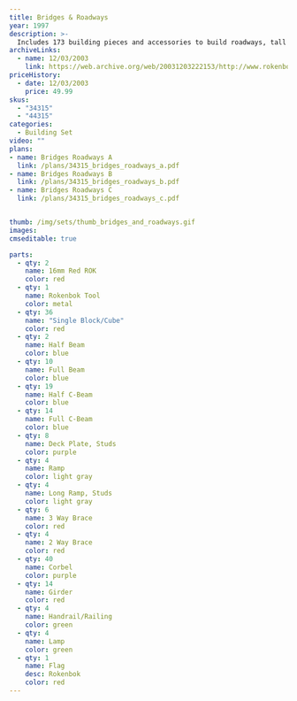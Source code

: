 ```yaml
---
title: Bridges & Roadways
year: 1997
description: >-
  Includes 173 building pieces and accessories to build roadways, tall bridges and a tipping bridge. Building pieces include ramps, deck plates, girders, braces, hand rails and more.
archiveLinks:
  - name: 12/03/2003
    link: https://web.archive.org/web/20031203222153/http://www.rokenbok.com/catalog/pd_bs_bridges.html
priceHistory:
  - date: 12/03/2003
    price: 49.99
skus:
  - "34315"
  - "44315"
categories: 
  - Building Set
video: ""
plans:
- name: Bridges Roadways A
  link: /plans/34315_bridges_roadways_a.pdf
- name: Bridges Roadways B
  link: /plans/34315_bridges_roadways_b.pdf
- name: Bridges Roadways C
  link: /plans/34315_bridges_roadways_c.pdf


thumb: /img/sets/thumb_bridges_and_roadways.gif
images:
cmseditable: true

parts:
  - qty: 2
    name: 16mm Red ROK
    color: red
  - qty: 1
    name: Rokenbok Tool
    color: metal
  - qty: 36
    name: "Single Block/Cube"
    color: red
  - qty: 2
    name: Half Beam
    color: blue
  - qty: 10
    name: Full Beam
    color: blue
  - qty: 19
    name: Half C-Beam
    color: blue
  - qty: 14
    name: Full C-Beam
    color: blue
  - qty: 8
    name: Deck Plate, Studs
    color: purple
  - qty: 4
    name: Ramp
    color: light gray
  - qty: 4
    name: Long Ramp, Studs
    color: light gray
  - qty: 6
    name: 3 Way Brace
    color: red
  - qty: 4
    name: 2 Way Brace
    color: red
  - qty: 40
    name: Corbel
    color: purple
  - qty: 14
    name: Girder
    color: red
  - qty: 4
    name: Handrail/Railing
    color: green
  - qty: 4
    name: Lamp
    color: green
  - qty: 1
    name: Flag
    desc: Rokenbok
    color: red
---
```

